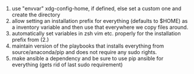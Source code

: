 1. use "envvar" xdg-config-home, if defined, else set a custom one and create the directory
2. allow setting an installation prefix for everything (defaults to $HOME) 
   as a inventory variable and then use that everywhere we copy files around.
3. automatically set variables in zsh vim etc. properly for the installation prefix from (2.)
4. maintain version of the playbooks that installs everything from source/anaconda/pip and does not require any sudo rights.
5. make ansible a dependency and be sure to use pip ansible for everything (gets rid of last sudo requirement)
